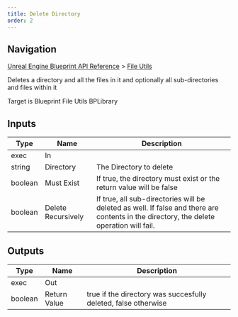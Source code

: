 ```yaml
---
title: Delete Directory
order: 2
---
```

## Navigation

[Unreal Engine Blueprint API Reference](https://dev.epicgames.com/documentation/en-us/unreal-engine/BlueprintAPI) > [File Utils](https://dev.epicgames.com/documentation/en-us/unreal-engine/BlueprintAPI/FileUtils)

Deletes a directory and all the files in it and optionally all sub-directories and files within it

Target is Blueprint File Utils BPLibrary

## Inputs

| Type | Name | Description |
| --- | --- | --- |
| exec | In |  |
| string | Directory | The Directory to delete |
| boolean | Must Exist | If true, the directory must exist or the return value will be false |
| boolean | Delete Recursively | If true, all sub-directories will be deleted as well. If false and there are contents in the directory, the delete operation will fail. |

## Outputs

| Type | Name | Description |
| --- | --- | --- |
| exec | Out |  |
| boolean | Return Value | true if the directory was succesfully deleted, false otherwise |
